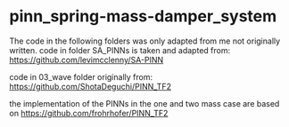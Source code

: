 # pinn_spring-mass-damper_system


The code in the following folders was only adapted from me not originally written.
code in folder SA_PINNs is taken and adapted from:
https://github.com/levimcclenny/SA-PINN

code in 03_wave folder originally from:
https://github.com/ShotaDeguchi/PINN_TF2

the implementation of the PINNs in the one and two mass case are based on
https://github.com/frohrhofer/PINN_TF2
